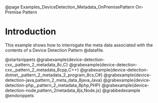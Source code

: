 @page Examples_DeviceDetection_Metadata_OnPremisePattern On-Premise Pattern

# Introduction

This example shows how to interrogate the meta data associated with the contents of a Device Detection Pattern @datafile.

@startsnippets
@grabexample{device-detection-cxx,_pattern_2_metadata_8c,C}
@grabexample{device-detection-cxx,_pattern_2_metadata_8cpp,C++}
@grabexample{device-detection-dotnet,_pattern_2_metadata_2_program_8cs,C#}
@grabexample{device-detection-java,pattern_2_meta_data_8java,Java}
@grabexample{device-detection-php,_pattern_2_metadata_8php,PHP}
@grabexample{device-detection-node,pattern_2metadata_8js,Node.js}
@grabbedexample
@endsnippets
